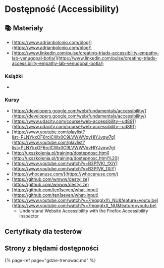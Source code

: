 # Dostępność \(Accessibility\)

## 

## 📚 Materiały

* [https://www.adrianbolonio.com/blog/](https://www.adrianbolonio.com/blog/)
* [https://www.linkedin.com/pulse/creating-triads-accessibility-empathy-lab-venugopal-botla/](https://www.linkedin.com/pulse/creating-triads-accessibility-empathy-lab-venugopal-botla/)

### Książki

* 
### Kursy

* [https://developers.google.com/web/fundamentals/accessibility/](https://developers.google.com/web/fundamentals/accessibility/)
* [https://www.udacity.com/course/web-accessibility--ud891](https://www.udacity.com/course/web-accessibility--ud891)
* [https://www.youtube.com/playlist?list=PLNYkxOF6rcICWx0C9LVWWVqvHlYJyqw7g](https://www.youtube.com/playlist?list=PLNYkxOF6rcICWx0C9LVWWVqvHlYJyqw7g)
* [http://uxszkolenia.pl/training/dostepnosc.html](http://uxszkolenia.pl/training/dostepnosc.html%20)
* [https://www.youtube.com/watch?v=B3PfVK\_fXiY](https://www.youtube.com/watch?v=B3PfVK_fXiY)
* [https://whocanuse.com/](https://whocanuse.com/)
* [https://github.com/wmww/destylize](https://github.com/wmww/destylize)
* [https://github.com/ten1seven/what-input](https://github.com/ten1seven/what-input)
* [https://www.youtube.com/watch?v=7mqqgIxX\_NU&feature=youtu.be](https://www.youtube.com/watch?v=7mqqgIxX_NU&feature=youtu.be)
  * Understand Website Accessibility with the Firefox Accessibility Inspector

## Certyfikaty dla testerów



## **Strony z błędami dostępności**

{% page-ref page="gdzie-trenowac.md" %}





